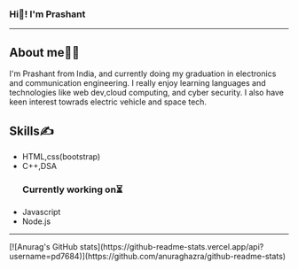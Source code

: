 ### Hi👋! I'm Prashant
<hr>
<h2>About me👨‍🎓</h2>
I'm Prashant from India, and currently doing my graduation in electronics and communication engineering. I really enjoy learning languages and technologies like web dev,cloud computing, and cyber security. I also have keen interest towrads electric vehicle and space tech.
<h2>Skills✍</h2>
<ul>
  <li>HTML,css(bootstrap)</li>
  <li>C++,DSA</li>
  <H3>Currently working on⏳</H3>
   <li>Javascript</li>
  <li>Node.js</li>
</ul>
<hr>
[![Anurag's GitHub stats](https://github-readme-stats.vercel.app/api?username=pd7684)](https://github.com/anuraghazra/github-readme-stats)

